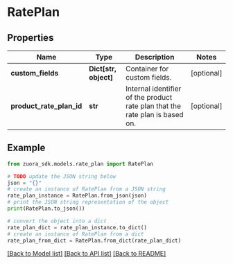 # RatePlan


## Properties

Name | Type | Description | Notes
------------ | ------------- | ------------- | -------------
**custom_fields** | **Dict[str, object]** | Container for custom fields.  | [optional] 
**product_rate_plan_id** | **str** | Internal identifier of the product rate plan that the rate plan is based on. | [optional] 

## Example

```python
from zuora_sdk.models.rate_plan import RatePlan

# TODO update the JSON string below
json = "{}"
# create an instance of RatePlan from a JSON string
rate_plan_instance = RatePlan.from_json(json)
# print the JSON string representation of the object
print(RatePlan.to_json())

# convert the object into a dict
rate_plan_dict = rate_plan_instance.to_dict()
# create an instance of RatePlan from a dict
rate_plan_from_dict = RatePlan.from_dict(rate_plan_dict)
```
[[Back to Model list]](../README.md#documentation-for-models) [[Back to API list]](../README.md#documentation-for-api-endpoints) [[Back to README]](../README.md)


